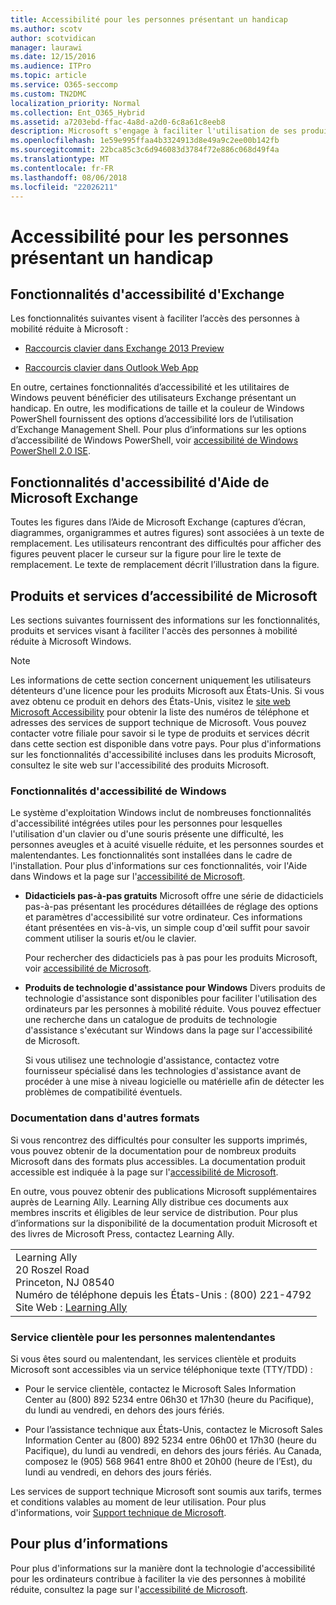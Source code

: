 ```yaml
---
title: Accessibilité pour les personnes présentant un handicap
ms.author: scotv
author: scotvidican
manager: laurawi
ms.date: 12/15/2016
ms.audience: ITPro
ms.topic: article
ms.service: O365-seccomp
ms.custom: TN2DMC
localization_priority: Normal
ms.collection: Ent_O365_Hybrid
ms.assetid: a7203ebd-ffac-4a8d-a2d0-6c8a61c8eeb8
description: Microsoft s'engage à faciliter l'utilisation de ses produits et services pour tous.
ms.openlocfilehash: 1e59e995ffaa4b3324913d8e49a9c2ee00b142fb
ms.sourcegitcommit: 22bca85c3c6d946083d3784f72e886c068d49f4a
ms.translationtype: MT
ms.contentlocale: fr-FR
ms.lasthandoff: 08/06/2018
ms.locfileid: "22026211"
---
```

# <a name="accessibility-for-people-with-disabilities"></a>Accessibilité pour les personnes présentant un handicap

## <a name="accessibility-features-of-exchange"></a>Fonctionnalités d'accessibilité d'Exchange

Les fonctionnalités suivantes visent à faciliter l’accès des personnes à mobilité réduite à Microsoft :
  
- [Raccourcis clavier dans Exchange 2013 Preview](http://technet.microsoft.com/library/146b2b52-1ef8-4606-991a-4cf4da694970.aspx)
    
- [Raccourcis clavier dans Outlook Web App](https://go.microsoft.com/fwlink/p/?LinkId=268079)
    
En outre, certaines fonctionnalités d’accessibilité et les utilitaires de Windows peuvent bénéficier des utilisateurs Exchange présentant un handicap. En outre, les modifications de taille et la couleur de Windows PowerShell fournissent des options d’accessibilité lors de l’utilisation d’Exchange Management Shell. Pour plus d’informations sur les options d’accessibilité de Windows PowerShell, voir [accessibilité de Windows PowerShell 2.0 ISE](https://go.microsoft.com/fwlink/p/?LinkId=258240).
  
## <a name="accessibility-features-of-exchange-help"></a>Fonctionnalités d'accessibilité d'Aide de Microsoft Exchange

Toutes les figures dans l’Aide de Microsoft Exchange (captures d’écran, diagrammes, organigrammes et autres figures) sont associées à un texte de remplacement. Les utilisateurs rencontrant des difficultés pour afficher des figures peuvent placer le curseur sur la figure pour lire le texte de remplacement. Le texte de remplacement décrit l’illustration dans la figure.
  
## <a name="accessibility-products-and-services-from-microsoft"></a>Produits et services d’accessibilité de Microsoft

Les sections suivantes fournissent des informations sur les fonctionnalités, produits et services visant à faciliter l'accès des personnes à mobilité réduite à Microsoft Windows.
  
> [!NOTE]
> Les informations de cette section concernent uniquement les utilisateurs détenteurs d'une licence pour les produits Microsoft aux États-Unis. Si vous avez obtenu ce produit en dehors des États-Unis, visitez le [site web Microsoft Accessibility](https://www.microsoft.com/enable) pour obtenir la liste des numéros de téléphone et adresses des services de support technique de Microsoft. Vous pouvez contacter votre filiale pour savoir si le type de produits et services décrit dans cette section est disponible dans votre pays. Pour plus d'informations sur les fonctionnalités d'accessibilité incluses dans les produits Microsoft, consultez le site web sur l'accessibilité des produits Microsoft. 
  
### <a name="accessibility-features-of-windows"></a>Fonctionnalités d'accessibilité de Windows

Le système d'exploitation Windows inclut de nombreuses fonctionnalités d'accessibilité intégrées utiles pour les personnes pour lesquelles l'utilisation d'un clavier ou d'une souris présente une difficulté, les personnes aveugles et à acuité visuelle réduite, et les personnes sourdes et malentendantes. Les fonctionnalités sont installées dans le cadre de l'installation. Pour plus d'informations sur ces fonctionnalités, voir l'Aide dans Windows et la page sur l'[accessibilité de Microsoft](https://go.microsoft.com/fwlink/p/?linkId=18139).
  
- **Didacticiels pas-à-pas gratuits** Microsoft offre une série de didacticiels pas-à-pas présentant les procédures détaillées de réglage des options et paramètres d'accessibilité sur votre ordinateur. Ces informations étant présentées en vis-à-vis, un simple coup d'œil suffit pour savoir comment utiliser la souris et/ou le clavier. 
    
    Pour rechercher des didacticiels pas à pas pour les produits Microsoft, voir [accessibilité de Microsoft](https://go.microsoft.com/fwlink/p/?linkId=18139).
    
- **Produits de technologie d'assistance pour Windows** Divers produits de technologie d'assistance sont disponibles pour faciliter l'utilisation des ordinateurs par les personnes à mobilité réduite. Vous pouvez effectuer une recherche dans un catalogue de produits de technologie d'assistance s'exécutant sur Windows dans la page sur l'accessibilité de Microsoft. 
    
    Si vous utilisez une technologie d'assistance, contactez votre fournisseur spécialisé dans les technologies d'assistance avant de procéder à une mise à niveau logicielle ou matérielle afin de détecter les problèmes de compatibilité éventuels. 
    
### <a name="documentation-in-alternative-formats"></a>Documentation dans d'autres formats

Si vous rencontrez des difficultés pour consulter les supports imprimés, vous pouvez obtenir de la documentation pour de nombreux produits Microsoft dans des formats plus accessibles. La documentation produit accessible est indiquée à la page sur l'[accessibilité de Microsoft](https://go.microsoft.com/fwlink/p/?linkId=18139). 
  
En outre, vous pouvez obtenir des publications Microsoft supplémentaires auprès de Learning Ally. Learning Ally distribue ces documents aux membres inscrits et éligibles de leur service de distribution. Pour plus d’informations sur la disponibilité de la documentation produit Microsoft et des livres de Microsoft Press, contactez Learning Ally. 
  
||
|:-----|
|Learning Ally  <br/> 20 Roszel Road  <br/> Princeton, NJ 08540  <br/> Numéro de téléphone depuis les États-Unis : (800) 221-4792  <br/> Site Web : [Learning Ally](https://www.learningally.org/) <br/> |
   
### <a name="customer-service-for-people-with-hearing-impairments"></a>Service clientèle pour les personnes malentendantes

Si vous êtes sourd ou malentendant, les services clientèle et produits Microsoft sont accessibles via un service téléphonique texte (TTY/TDD) :
  
- Pour le service clientèle, contactez le Microsoft Sales Information Center au (800) 892 5234 entre 06h30 et 17h30 (heure du Pacifique), du lundi au vendredi, en dehors des jours fériés. 
    
- Pour l’assistance technique aux États-Unis, contactez le Microsoft Sales Information Center au (800) 892 5234 entre 06h00 et 17h30 (heure du Pacifique), du lundi au vendredi, en dehors des jours fériés. Au Canada, composez le (905) 568 9641 entre 8h00 et 20h00 (heure de l’Est), du lundi au vendredi, en dehors des jours fériés. 
    
Les services de support technique Microsoft sont soumis aux tarifs, termes et conditions valables au moment de leur utilisation. Pour plus d'informations, voir [Support technique de Microsoft](https://go.microsoft.com/fwlink/p/?linkId=18142).
  
## <a name="for-more-information"></a>Pour plus d’informations

Pour plus d'informations sur la manière dont la technologie d'accessibilité pour les ordinateurs contribue à faciliter la vie des personnes à mobilité réduite, consultez la page sur l'[accessibilité de Microsoft](http://go.microsoft.com/fwlink/p/?linkId=18139). 
  

